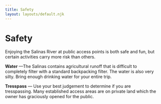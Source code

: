 ```yaml
---
title: Safety
layout: layouts/default.njk
---
```


# Safety

Enjoying the Salinas River at public access points is both safe and fun,
but certain activities carry more risk than others.

<a id="water"></a>**Water** —The Salinas contains agricultural runoff that
is difficult to completely filter with a standard backpacking filter.
The water is also very silty. Bring enough drinking water for your
entire trip.

<a id="tresspass"></a>**Tresspass** — Use your best judgement to determine if
you are tresspassing. Many established access areas are on private land
which the owner has graciously opened for the public.
